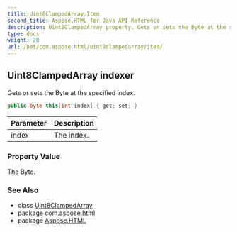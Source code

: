 ```yaml
---
title: Uint8ClampedArray.Item
second_title: Aspose.HTML for Java API Reference
description: Uint8ClampedArray property. Gets or sets the Byte at the specified index
type: docs
weight: 20
url: /net/com.aspose.html/uint8clampedarray/item/
---
```

## Uint8ClampedArray indexer

Gets or sets the Byte at the specified index.

```java
public byte this[int index] { get; set; }
```

| Parameter | Description |
| --- | --- |
| index | The index. |

### Property Value

The Byte.

### See Also

* class [Uint8ClampedArray](../)
* package [com.aspose.html](../../uint8clampedarray/)
* package [Aspose.HTML](../../../)
